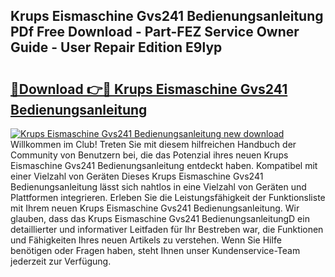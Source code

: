 ## Krups Eismaschine Gvs241 Bedienungsanleitung PDf Free Download - Part-FEZ Service Owner Guide - User Repair Edition E9lyp

# <h2><a href="http://df4sxls.blite.top/?on=Krups+Eismaschine+Gvs241+Bedienungsanleitung">🔗Download 👉🔴 Krups Eismaschine Gvs241 Bedienungsanleitung</a></h2>

[![Krups Eismaschine Gvs241 Bedienungsanleitung new download](https://i.imgur.com/lujVjoI.png)](http://df4sxls.blite.top/?on=Krups+Eismaschine+Gvs241+Bedienungsanleitung)
Willkommen im Club! Treten Sie mit diesem hilfreichen Handbuch der Community von Benutzern bei, die das Potenzial ihres neuen Krups Eismaschine Gvs241 Bedienungsanleitung entdeckt haben. Kompatibel mit einer Vielzahl von Geräten Dieses Krups Eismaschine Gvs241 Bedienungsanleitung lässt sich nahtlos in eine Vielzahl von Geräten und Plattformen integrieren. Erleben Sie die Leistungsfähigkeit der Funktionsliste mit Ihrem neuen Krups Eismaschine Gvs241 Bedienungsanleitung. Wir glauben, dass das Krups Eismaschine Gvs241 BedienungsanleitungD ein detaillierter und informativer Leitfaden für Ihr Bestreben war, die Funktionen und Fähigkeiten Ihres neuen Artikels zu verstehen. Wenn Sie Hilfe benötigen oder Fragen haben, steht Ihnen unser Kundenservice-Team jederzeit zur Verfügung.
